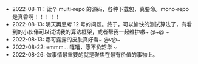 - 2022-08-11：读个 multi-repo 的源码，各种下载包，真要命。mono-repo 是真香啊！！！！！
- 2022-08-13: 明天再思考 12 号的问题。终于，可以愉快的测试算法了，有看到的小伙伴可以试试我的算法框架，或者帮我一起维护嗷~ @~@ ~
- 2022-08-13: 娜可露露的皮肤真好看~ @v@~
- 2022-08-22: emmm... 嘻嘻，愿不负韶华 ~ 
- 2022-08-26: 做事情最重要的就是聚焦在最有价值的事物上。